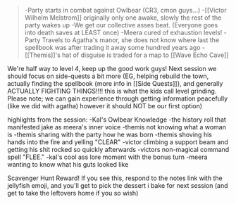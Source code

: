 >-Party starts in combat against Owlbear (CR3, cmon guys...)
>-[[Victor Wilhelm Melstrom]] originally only one awake, slowly the rest of the party wakes up
>-We get our collective asses beat. (Everyone goes into death saves at LEAST once)
>-Meera cured of exhaustion levels!
>-Party Travels to Agatha's manor, she does not know where last the spellbook was after trading it away some hundred years ago
>-[[Themis]]'s hat of disguise is traded for a map to [[Wave Echo Cave]]

We're half way to level 4, keep up the good work guys! Next session we should focus on side-quests a bit more (EG, helping rebuild the town, actually finding the spellbook {more info in [[Side Quests]]}, and generally ACTUALLY FIGHTING THINGS!!!! this is what the kids call level grinding. Please note; we can gain experience through getting information peacefully (like we did with agatha) however it should NOT be our first option)

highlights from the session:
-Kal's Owlbear Knowledge
-the history roll that manifested jake as meera's inner voice
-themis not knowing what a woman is
-themis sharing with the party how he was born
-themis shoving his hands into the fire and yelling "CLEAR"
-victor climbing a support beam and getting his shit rocked so quickly afterwards
-victors non-magical command spell "FLEE."
-kal's cool ass lore moment with the bonus turn
-meera wanting to know what his guts looked like


Scavenger Hunt Reward! If you see this, respond to the notes link with the jellyfish emoji, and you'll get to pick the dessert i bake for next session (and get to take the leftovers home if you so wish)